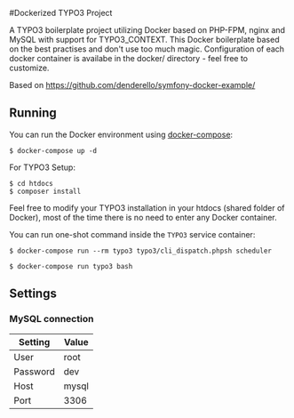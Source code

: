 #Dockerized TYPO3 Project

A TYPO3 boilerplate project utilizing Docker based on PHP-FPM, nginx and MySQL with support for TYPO3_CONTEXT.
This Docker boilerplate based on the best practises and don't use too much magic.
Configuration of each docker container is availabe in the docker/ directory - feel free to customize.

Based on https://github.com/denderello/symfony-docker-example/

## Running

You can run the Docker environment using [docker-compose](https://github.com/docker/compose):

    $ docker-compose up -d

For TYPO3 Setup:

    $ cd htdocs
    $ composer install

Feel free to modify your TYPO3 installation in your htdocs (shared folder of Docker), most of the time there is no need to enter any Docker container.

You can run one-shot command inside the `TYPO3` service container:

    $ docker-compose run --rm typo3 typo3/cli_dispatch.phpsh scheduler

    $ docker-compose run typo3 bash

## Settings

### MySQL connection

Setting       | Value
------------- | -------------
User          | root
Password      | dev
Host          | mysql
Port          | 3306
